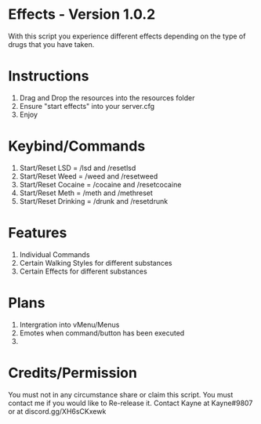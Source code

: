 # Effects - Version 1.0.2
With this script you experience different effects depending on the type of drugs that you have taken.

# Instructions

1. Drag and Drop the resources into the resources folder
2. Ensure "start effects" into your server.cfg
3. Enjoy

# Keybind/Commands
1. Start/Reset LSD = /lsd and /resetlsd
2. Start/Reset Weed = /weed and /resetweed
3. Start/Reset Cocaine = /cocaine and /resetcocaine
4. Start/Reset Meth = /meth and /methreset
5. Start/Reset Drinking = /drunk and /resetdrunk

# Features
1. Individual Commands
2. Certain Walking Styles for different substances 
3. Certain Effects for different substances

# Plans
1. Intergration into vMenu/Menus
2. Emotes when command/button has been executed
3. 
# Credits/Permission

You must not in any circumstance share or claim this script.
You must contact me if you would like to Re-release it.
Contact Kayne at Kayne#9807 or at
discord.gg/XH6sCKxewk
